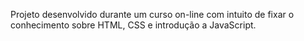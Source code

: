 Projeto desenvolvido durante um curso on-line com intuito de fixar o conhecimento sobre HTML, CSS e introdução a JavaScript.
